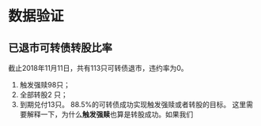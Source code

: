 # 数据验证
## 已退市可转债转股比率
截止2018年11月11日，共有113只可转债退市，违约率为0。
1. 触发强赎98只；
2. 全部转股2  只；
3. 到期兑付13只。
88.5%的可转债成功实现触发强赎或者转股的目标。
这里需要解释一下，为什么**触发强赎**也算是转股成功。如果我们